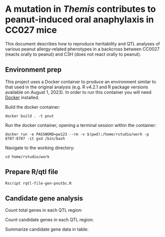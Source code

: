 # A mutation in *Themis* contributes to peanut-induced oral anaphylaxis in CC027 mice 

This document describes how to reproduce heritability and QTL analyses of various peanut allergy-related phenotypes in a backcross between CC0027 (reacts orally to peanut) and C3H (does not react orally to peanut). 

Environment prep
----------------

This project uses a Docker container to produce an environment similar to that used in the original analysis (e.g. R v4.2.1 and R package versions available on August 1, 2023). In order to run this container you will need [Docker](https://docs.docker.com/get-docker/) installed. 

Build the docker container:

```
docker build . -t pnut 
```

Run the docker container, opening a terminal session within the container:

```
docker run -e PASSWORD=pw123 --rm -v $(pwd):/home/rstudio/work -p 8787:8787 -it gxd /bin/bash
```

Navigate to the working directory: 

```
cd home/rstudio/work 
```

Prepare R/qtl file 
-----------------------

```
Rscript rqtl-file-gen-pnutbc.R
```

Candidate gene analysis
-----------------------

Count total genes in each QTL region:

Count candidate genes in each QTL region:  

Summarize candidate gene data in table:  